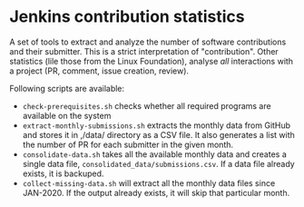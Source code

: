 # Jenkins contribution statistics

A set of tools to extract and analyze the number of software contributions and their submitter.
This is a strict interpretation of "contribution". Other statistics (lile those from the Linux Foundation), analyse *all* interactions with a project (PR, comment, issue creation, review).

Following scripts are available:
- `check-prerequisites.sh` checks whether all required programs are available on the system
- `extract-monthly-submissions.sh` extracts the monthly data from GitHub and stores it in ,/data/ directory as a CSV file. It also generates a list with the number of PR for each submitter in the given month.
- `consolidate-data.sh` takes all the available monthly data and creates a single data file, `consolidated_data/submissions.csv`. If a data file already exists, it is backuped.
- `collect-missing-data.sh` will extract all the monthly data files since JAN-2020. If the output already exists, it will skip that particular month.